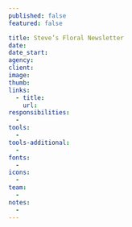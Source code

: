 ```yaml
---
published: false
featured: false

title: Steve’s Floral Newsletter
date:
date_start:
agency:
client:
image:
thumb:
links:
  - title:
    url:
responsibilities:
  -
tools:
  -
tools-additional:
  -
fonts:
  -
icons:
  -
team:
  -
notes:
  -
---
```

